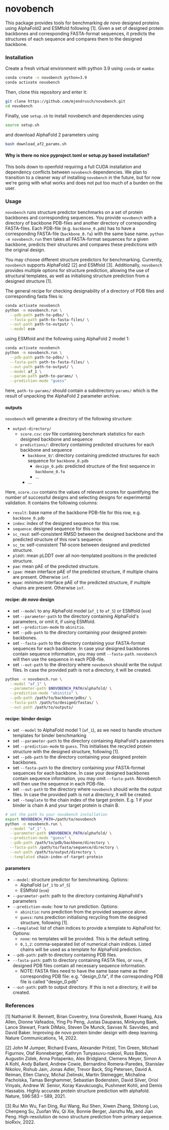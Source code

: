 # novobench

This package provides tools for benchmarking _de novo_ designed proteins
using AlphaFold2 and ESMfold following [1]. Given a set of designed protein
backbones and corresponding FASTA-format sequences, it predicts the structures
of each sequence and compares them to the designed backbone.

### Installation

Create a fresh virtual environment with python 3.9 using `conda` or `mamba`:
```bash
conda create -n novobench python=3.9
conda activate novobench
```
Then, clone this repository and enter it:
```bash
git clone https://github.com/mjendrusch/novobench.git
cd novobench
```

Finally, use `setup.sh` to install novobench and dependencies using
```bash
source setup.sh
```
and download AlphaFold 2 parameters using
```bash
bash download_af2_params.sh
```

#### Why is there no nice pyproject.toml or setup.py based installation?
This boils down to openfold requiring a full CUDA installation and dependency conflicts between
`novobench` dependencies. We plan to transition to a cleaner way of installing
`novobench` in the future, but for now we're going with what works and does not put too much
of a burden on the user.

### Usage
`novobench` runs structure predictor benchmarks on a set of protein backbones and corresponding sequences.
You provide `novobench` with a directory of backbone PDB-files and another directory of corresponding FASTA-files.
Each PDB-file (e.g. `backbone_0.pdb`) has to have a corresponding FASTA-file (`backbone_0.fa`) with the same base name.
`python -m novobench.run` then takes all FASTA-format sequences for a given backbone, predicts their structures
and compares these predictions with the original design.

You may choose different structure predictors for benchmarking. Currently, `novobench` supports AlphaFold2 [2] and ESMfold [3].
Additionally, `novobench` provides multiple options for structure prediction, allowing the use of structural templates,
as well as initialising structure prediction from a designed structure [1].

The general recipe for checking designability of a directory of PDB files and corresponding fasta files is:
```bash
conda activate novobench
python -m novobench.run \
  --pdb-path path-to-pdbs/ \
  --fasta-path path-to-fasta-files/ \
  --out-path path-to-output/ \
  --model esm
```
using ESMfold and the following using AlphaFold 2 model 1:
```bash
conda activate novobench
python -m novobench.run \
  --pdb-path path-to-pdbs/ \
  --fasta-path path-to-fasta-files/ \
  --out-path path-to-output/ \
  --model af_1 \
  --param-path path-to-params/ \
  --prediction-mode "guess"
```
here, `path-to-params/` should contain a subdirectory `params/` which is the result of
unpacking the AlphaFold 2 parameter archive.

#### outputs
`novobench` will generate a directory of the following structure:
* `output-directory/`
  * `score.csv`: csv file containing benchmark statistics for each designed backbone and sequence
  * `predictions/`: directory containing predicted structures for each backbone and sequence
    * `backbone_0/`: directory containing predicted structures for each sequence for `backbone_0.pdb`
      * `design_0.pdb`: predicted structure of the first sequence in `backbone_0.fa`
      * ...
    * ...

Here, `score.csv` contains the values of relevant scores for quantifying the number of successful designs
and selecting designs for experimental validation. It contains the following columns:
* `result`: base name of the backbone PDB-file for this row, e.g. `backbone_0.pdb`
* `index`: index of the designed sequence for this row.
* `sequence`: designed sequence for this row.
* `sc_rmsd`: self-consistent RMSD between the designed backbone and the predicted structure of this row's sequence.
* `sc_tm`: self-consistent TM-score between designed and predicted structure.
* `plddt`: mean pLDDT over all non-templated positions in the predicted structure.
* `pae`: mean pAE of the predicted structure.
* `ipae`: mean interface pAE of the predicted structure, if multiple chains are present. Otherwise `inf`.
* `mpae`: minimum interface pAE of the predicted structure, if multiple chains are present. Otherwise `inf`.

#### recipe: _de novo_ design
* set `--model` to any AlphaFold model (`af_1` to `af_5`) or ESMfold (`esm`)
* set `--parameter-path` to the directory containing AlphaFold's parameters, or omit it, if using ESMfold.
* set `--prediction-mode` to `abinitio`.
* set `--pdb-path` to the directory containing your designed protein backbones.
* set `--fasta-path` to the directory containing your FASTA-format sequences for each backbone.
  In case your designed backbones contain sequence information, you may omit `--fasta-path`.
  `novobench` will then use the sequence in each PDB-file.
* set `--out-path` to the directory where `novobench` should write the output files.
  In case the provided path is not a directory, it will be created.

```bash
python -m novobench.run \
  --model "af_1" \
  --parameter-path $NOVOBENCH_PATH/alphafold/ \
  --prediction-mode "abinitio" \
  --pdb-path /path/to/backbone/pdbs/ \
  --fasta-path /path/to/desiged/fastas/ \
  --out-path /path/to/outputs/
```

#### recipe: binder design
* set `--model` to AlphaFold model 1 (`af_1`), as we need to handle structure templates for binder benchmarking
* set `--parameter-path` to the directory containing AlphaFold's parameters
* set `--prediction-mode` to `guess`. This initialises the recycled protein structure with the designed structure, following [1].
* set `--pdb-path` to the directory containing your designed protein backbones.
* set `--fasta-path` to the directory containing your FASTA-format sequences for each backbone.
  In case your designed backbones contain sequence information, you may omit `--fasta-path`.
  Novobench will then use the sequence in each PDB-file.
* set `--out-path` to the directory where `novobench` should write the output files.
  In case the provided path is not a directory, it will be created.
* set `--template` to the chain index of the target protein.
  E.g. 1 if your binder is chain A and your target protein is chain B.

```bash
# set the path to your novobench installation
export NOVOBENCH_PATH=/path/to/novobench
python -m novobench.run \
  --model "af_1" \
  --parameter-path $NOVOBENCH_PATH/alphafold/ \
  --prediction-mode "guess" \
  --pdb-path /path/to/pdb/backbone/directory \
  --fasta-path /path/to/fasta/sequence/directory \
  --out-path /path/to/output/directory \
  --templated chain-index-of-target-protein
```

#### parameters
* `--model`: structure predictor for benchmarking. Options:
  * AlphaFold (`af_1` to `af_5`)
  * ESMfold (`esm`)
* `--parameter-path`: path to the directory containing AlphaFold's parameters
* `--prediction-mode`: how to run prediction. Options:
  * `abinitio`: runs prediction from the provided sequence alone.
  * `guess`: runs prediction initialising recycling from the designed structure, following [1].
* `--templated`: list of chain indices to provide a template to AlphaFold for. Options:
  * `none`: no templates will be provided. This is the default setting.
  * `0,1,2`: comma-separated list of numerical chain indices. Listed chains will be used as a template for AlphaFold prediction.
* `--pdb-path`: path to directory containing PDB files.
* `--fasta-path`: path to directory containing FASTA files, or `none`, if designed PDB files contain all necessary sequence information.
  * NOTE: FASTA files need to have the same base name as their corresponding PDB file:
    e.g. "design_0.fa", if the corresponding PDB file is called "design_0.pdb"
* `--out-path`: path to output directory. If this is not a directory, it will be created. 

### References
[1] Nathaniel R. Bennett, Brian Coventry, Inna Goreshnik, Buwei Huang, Aza Allen, Dionne Vafeados, Ying Po Peng, Justas Dauparas, Minkyung Baek, Lance Stewart, Frank DiMaio, Steven De Munck, Savvas N. Savvides, and David Baker. Improving de novo protein binder design with deep learning. Nature Communications, 14, 2022.

[2] John M Jumper, Richard Evans, Alexander Pritzel, Tim Green, Michael Figurnov, Olaf Ronneberger, Kathryn Tunyasuvu-nakool, Russ Bates, Augustin Zídek, Anna Potapenko, Alex Bridgland, Clemens Meyer, Simon A A Kohl, Andy Ballard, Andrew Cowie, Bernardino Romera-Paredes, Stanislav Nikolov, Rishub Jain, Jonas Adler, Trevor Back, Stig Petersen, David A. Reiman, Ellen Clancy, Michal Zielinski, Martin Steinegger, Michalina Pacholska, Tamas Berghammer, Sebastian Bodenstein, David Silver, Oriol Vinyals, Andrew W. Senior, Koray Kavukcuoglu, Pushmeet Kohli, and Demis Hassabis. Highly accurate protein structure prediction with alphafold. Nature, 596:583 – 589, 2021.

[3] Rui Min Wu, Fan Ding, Rui Wang, Rui Shen, Xiwen Zhang, Shitong Luo, Chenpeng Su, Zuofan Wu, Qi Xie, Bonnie Berger, Jianzhu Ma, and Jian Peng. High-resolution de novo structure prediction from primary sequence. bioRxiv, 2022.
